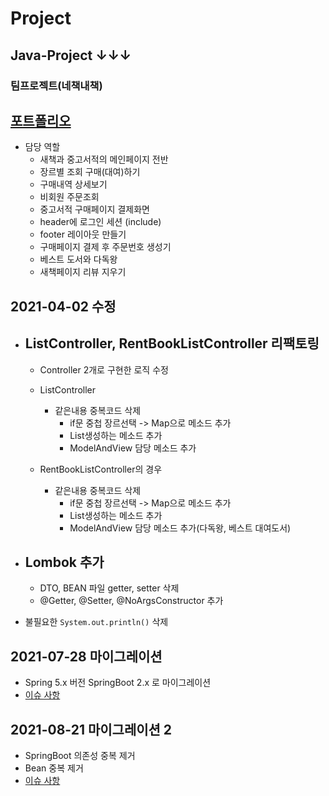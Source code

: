 # Project
## Java-Project ↓↓↓
### 팀프로젝트(네책내책)
## [포트폴리오](https://github.com/lsj8367/Project/blob/master/%ED%8F%AC%ED%8A%B8%ED%8F%B4%EB%A6%AC%EC%98%A4.pdf)
* 담당 역할
  * 새책과 중고서적의 메인페이지 전반
  * 장르별 조회 구매(대여)하기
  * 구매내역 상세보기
  * 비회원 주문조회
  * 중고서적 구매페이지 결제화면
  * header에 로그인 세션 (include)
  * footer 레이아웃 만들기
  * 구매페이지 결제 후 주문번호 생성기
  * 베스트 도서와 다독왕
  * 새책페이지 리뷰 지우기

## 2021-04-02 수정
* ## ListController, RentBookListController 리팩토링
  * Controller 2개로 구현한 로직 수정

  * ListController
    * 같은내용 중복코드 삭제
      * if문 중첩 장르선택 -> Map으로 메소드 추가
      * List생성하는 메소드 추가
      * ModelAndView 담당 메소드 추가

  * RentBookListController의 경우
    * 같은내용 중복코드 삭제
      * if문 중첩 장르선택 -> Map으로 메소드 추가
      * List생성하는 메소드 추가
      * ModelAndView 담당 메소드 추가(다독왕, 베스트 대여도서)

* ## Lombok 추가 
  * DTO, BEAN 파일 getter, setter 삭제
  * @Getter, @Setter, @NoArgsConstructor 추가
  
* 불필요한 `System.out.println()` 삭제

## 2021-07-28 마이그레이션
- Spring 5.x 버전 SpringBoot 2.x 로 마이그레이션
- [이슈 사항](https://lsj8367.github.io/java/Java-SpringBoot-migration/)

## 2021-08-21 마이그레이션 2
- SpringBoot 의존성 중복 제거
- Bean 중복 제거
- [이슈 사항](https://lsj8367.github.io/java/Java-project1/)
